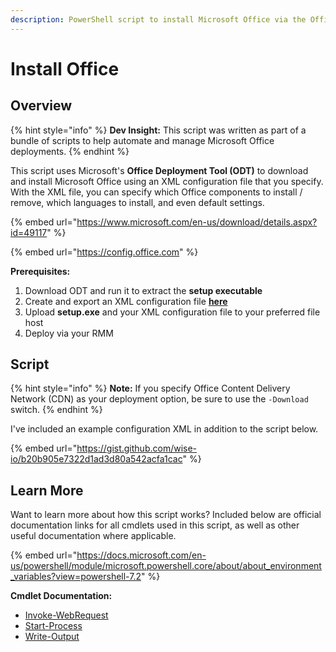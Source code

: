 ```yaml
---
description: PowerShell script to install Microsoft Office via the Office Deployment Tool.
---
```


# Install Office

## Overview

{% hint style="info" %}
**Dev Insight:** This script was written as part of a bundle of scripts to help automate and manage Microsoft Office deployments.
{% endhint %}

This script uses Microsoft's **Office Deployment Tool (ODT)** to download and install Microsoft Office using an XML configuration file that you specify. With the XML file, you can specify which Office components to install / remove, which languages to install, and even default settings.

{% embed url="https://www.microsoft.com/en-us/download/details.aspx?id=49117" %}

{% embed url="https://config.office.com" %}

**Prerequisites:**

1. Download ODT and run it to extract the **setup executable**
2. Create and export an XML configuration file [**here**](https://config.office.com)
3. Upload **setup.exe** and your XML configuration file to your preferred file host
4. Deploy via your RMM

## Script

{% hint style="info" %}
**Note:** If you specify Office Content Delivery Network (CDN) as your deployment option, be sure to use the `-Download` switch.
{% endhint %}

I've included an example configuration XML in addition to the script below.

{% embed url="https://gist.github.com/wise-io/b20b905e7322d1ad3d80a542acfa1cac" %}

## Learn More

Want to learn more about how this script works? Included below are official documentation links for all cmdlets used in this script, as well as other useful documentation where applicable.

{% embed url="https://docs.microsoft.com/en-us/powershell/module/microsoft.powershell.core/about/about_environment_variables?view=powershell-7.2" %}

**Cmdlet Documentation:**

* [Invoke-WebRequest](https://docs.microsoft.com/en-us/powershell/module/microsoft.powershell.utility/invoke-webrequest?view=powershell-7.2)
* [Start-Process](https://docs.microsoft.com/en-us/powershell/module/microsoft.powershell.management/start-process?view=powershell-7.2)
* [Write-Output](https://docs.microsoft.com/en-us/powershell/module/microsoft.powershell.utility/write-output?view=powershell-7.2)
